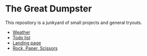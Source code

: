 # The Great Dumpster

This repository is a junkyard of small projects and general tryouts.

- [Weather](weather-app)
- [Todo list](todo-list-app)
- [Landing page](landing-page-app)
- [Rock, Paper, Scissors](rock-paper-scissors-app)
